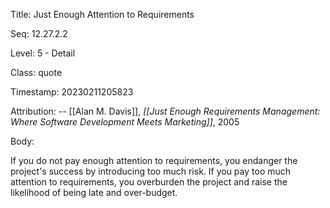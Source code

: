 Title:  Just Enough Attention to Requirements

Seq:    12.27.2.2

Level:  5 - Detail

Class:  quote

Timestamp: 20230211205823

Attribution: -- [[Alan M. Davis]], *[[Just Enough Requirements Management: Where Software Development Meets Marketing]]*, 2005

Body:

If you do not pay enough attention to requirements, you endanger the project's success by introducing too much risk. If you pay too much attention to requirements, you overburden the project and raise the likelihood of being late and over-budget.

